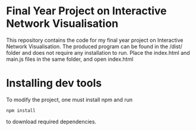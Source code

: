 # Final Year Project on Interactive Network Visualisation

This repository contains the code for my final year project on Interactive Network Visualisation. The produced program can be found in the /dist/ folder and does not require any installation to run. Place the index.html and main.js files in the same folder, and open index.html

# Installing dev tools
To modify the project, one must install npm and run

`npm install`

to download required dependencies.
